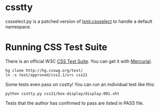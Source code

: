 # csstty

cssselect.py is a patched version of
[lxml.cssselect](http://lxml.de/cssselect.html) to handle a default
namespace.

# Running CSS Test Suite

There is an official W3C [CSS Test Suite](http://test.csswg.org/).
You can get it with [Mercurial](http://mercurial.selenic.com/).

    hg clone http://hg.csswg.org/test/
    ln -s test/approved/css2.1/src css21

Some tests even pass on csstty! You can run an individual test like
this:

    python csstty.py css21/box-display/display-001.xht

Tests that the author has confirmed to pass are listed in PASS file.
